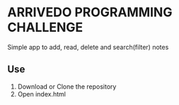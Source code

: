 # ARRIVEDO PROGRAMMING CHALLENGE

Simple app to add, read, delete and search(filter) notes

## Use

1. Download or Clone the repository
2. Open index.html